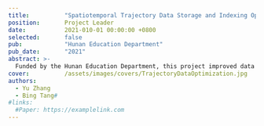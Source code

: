 ```yaml
---
title:          "Spatiotemporal Trajectory Data Storage and Indexing Optimization"
position:       Project Leader
date:           2021-010-01 00:00:00 +0800
selected:       false
pub:            "Hunan Education Department"
pub_date:       "2021"
abstract: >-
  Funded by the Hunan Education Department, this project improved data indexing efficiency in intelligent transportation systems by over 10% using KD-tree and NN-based algorithms. Led all stages from requirements analysis to implementation on the Spark platform, receiving a provincial grant of 50,000 RMB.
cover:          /assets/images/covers/TrajectoryDataOptimization.jpg
authors:
  - Yu Zhang
  - Bing Tang#
#links:
  #Paper: https://examplelink.com
---
```

